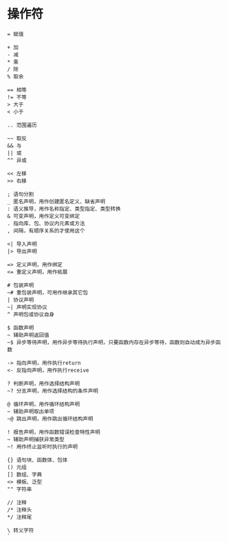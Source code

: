 # 操作符
    = 赋值

    + 加
    - 减
    * 乘
    / 除
    % 取余

    == 相等
    != 不等
    > 大于
    < 小于

    .. 范围遍历

    ~~ 取反
    && 与
    || 或
    ^^ 异或

    << 左移
    >> 右移

    ; 语句分割
    _ 匿名声明，用作创建匿名定义、缺省声明
    : 语义推导，用作名称指定、类型指定、类型转换
    & 可变声明，用作定义可变绑定  
    . 指向库、包、协议内元素或方法
    , 间隔，有顺序关系的才使用这个

    <| 导入声明
    |> 导出声明

    => 定义声明，用作绑定
    <= 重定义声明，用作拓展

    # 包装声明
    ~# 重包装声明，可用作继承其它包
    | 协议声明
    ~| 声明实现协议
    ^ 声明包或协议自身

    $ 函数声明
    ~ 辅助声明返回值
    ~$ 异步等待声明，用作异步等待执行声明，只要函数内存在异步等待，函数则自动成为异步函数

    -> 指向声明，用作执行return
    <- 反指向声明，用作执行receive
    
    ? 判断声明，用作选择结构声明
    ~? 分支声明，用作选择结构的条件声明

    @ 循环声明，用作循环结构声明
    ~ 辅助声明取出单项
    ~@ 跳出声明，用作跳出循环结构声明

    ! 报告声明，用作函数错误检查特性声明
    ~ 辅助声明捕获异常类型
    ~! 用作终止监听时执行的声明

    {} 语句块、函数体、包体
    () 元组
    [] 数组、字典
    <> 模板、泛型
    "" 字符串

    // 注释
    /* 注释头
    */ 注释尾

    \ 转义字符
    ` 
